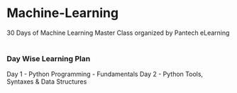 # Machine-Learning
30 Days of Machine Learning Master Class organized by Pantech eLearning
<br><br>
### Day Wise Learning Plan
Day 1 - Python Programming - Fundamentals
Day 2 - Python Tools, Syntaxes & Data Structures